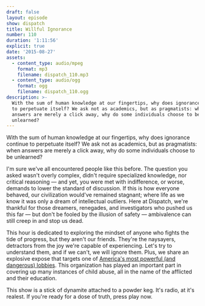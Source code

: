```yaml
---
draft: false
layout: episode
show: dispatch
title: Willful Ignorance
number: 110
duration: '1:11:56'
explicit: true
date: '2015-08-27'
assets:
  - content_type: audio/mpeg
    format: mp3
    filename: dispatch_110.mp3
  - content_type: audio/ogg
    format: ogg
    filename: dispatch_110.ogg
description: >-
  With the sum of human knowledge at our fingertips, why does ignorance continue
  to perpetuate itself? We ask not as academics, but as pragmatists: when
  answers are merely a click away, why do some individuals choose to be
  unlearned?
---
```

With the sum of human knowledge at our fingertips, why does ignorance continue to perpetuate itself? We ask not as academics, but as pragmatists: when answers are merely a click away, why do some individuals choose to be unlearned?

I'm sure we've all encountered people like this before. The question you asked wasn't overly complex, didn't require specialized knowledge, nor critical reasoning &mdash; and yet, you were met with indifference, or worse, demands to lower the standard of discussion. If this is how everyone behaved, our civilization would've remained stagnant; where life as we know it was only a dream of intellectual outliers. Here at Dispatch, we're thankful for those dreamers, renegades, and investigators who pushed us this far &mdash; but don't be fooled by the illusion of safety &mdash; ambivalence can still creep in and stop us dead.

This hour is dedicated to exploring the mindset of anyone who fights the tide of progress, but they aren't our friends. They're the naysayers, detractors from the joy we're capable of experiencing. Let's try to understand them, and if we can't, we will ignore them. Plus, we share an explosive expose that targets one of [America's most powerful (and dangerous) lobbies](http://www.slate.com/articles/life/education/2015/08/home_school_legal_defense_association_how_a_home_schooling_group_fights.single.html). This organization has played an important part in covering up many instances of child abuse, all in the name of the afflicted and their education.

This show is a stick of dynamite attached to a powder keg. It's radio, at it's realest. If you're ready for a dose of truth, press play now.